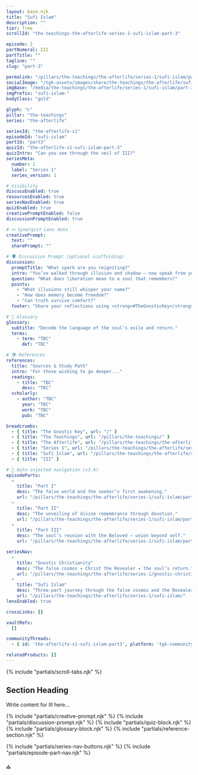 ```yaml
---
layout: base.njk
title: "Sufi Islam"
description: ""
tier: free
scrollId: "the-teachings-the-afterlife-series-1-sufi-islam-part-3"

episode: 2
partNumeral: III
partTitle: ""
tagline: ""
slug: "part-3"

permalink: "/pillars/the-teachings/the-afterlife/series-1/sufi-islam/part-3/index.html"
socialImage: "/tgk-assets/images/share/the-teachings/the-afterlife/sufi-islam-part-3.jpg"
imgBase: "/media/the-teachings/the-afterlife/series-1/sufi-islam/part-3"
imgPrefix: "sufi-islam-"
bodyClass: "gold"

glyph: "☪"
pillar: "the-teachings"
series: "the-afterlife"

seriesId: "the-afterlife-s1"
episodeId: "sufi-islam"
partId: "part3"
quizId: "the-afterlife-s1-sufi-islam-part-3"
quizIntro: "Can you see through the veil of III?"
seriesMeta:
  number: 1
  label: "Series 1"
  series_version: 1

# Visibility
discussEnabled: true
resourcesEnabled: true
seriesNavEnabled: true
quizEnabled: true
creativePromptEnabled: false
discussionPromptEnabled: true

# ⚯ Synergist Lens data
creativePrompt:
  text: ""
  sharePrompt: ""

# 🗣 Discussion Prompt (optional scaffolding)
discussion:
  promptTitle: "What spark are you reigniting?"
  intro: "You’ve walked through illusion and shadow — now speak from your own flame."
  question: "What does liberation mean to a soul that remembers?"
  points:
    - "What illusions still whisper your name?"
    - "How does memory become freedom?"
    - "Can truth survive comfort?"
  footer: "Share your reflections using <strong>#TheGnosticKey</strong> and tag <strong>@thegnostickey</strong>."

# 📖 Glossary
glossary:
  subtitle: "Decode the language of the soul’s exile and return."
  terms:
    - term: "TBC"
      def: "TBC"

# 📚 References
references:
  title: "Sources & Study Path"
  intro: "For those wishing to go deeper..."
  readings:
    - title: "TBC"
      desc: "TBC"
  scholarly:
    - author: "TBC"
      year: "TBC"
      work: "TBC"
      pub: "TBC"

breadcrumbs:
  - { title: "The Gnostic Key", url: "/" }
  - { title: "The Teachings", url: "/pillars/the-teachings/" }
  - { title: "The Afterlife", url: "/pillars/the-teachings/the-afterlife/" }
  - { title: "Series 1", url: "/pillars/the-teachings/the-afterlife/series-1/" }
  - { title: "Sufi Islam", url: "/pillars/the-teachings/the-afterlife/series-1/sufi-islam/" }
  - { title: "III" }

# 🔗 Auto-injected navigation (v3.6)
episodeParts:
  -
    title: "Part I"
    desc: "The false world and the seeker’s first awakening."
    url: "/pillars/the-teachings/the-afterlife/series-1/sufi-islam/part-1/"
  -
    title: "Part II"
    desc: "The unveiling of divine remembrance through devotion."
    url: "/pillars/the-teachings/the-afterlife/series-1/sufi-islam/part-2/"
  -
    title: "Part III"
    desc: "The soul’s reunion with the Beloved — union beyond self."
    url: "/pillars/the-teachings/the-afterlife/series-1/sufi-islam/part-3/"

seriesNav:
  -
    title: "Gnostic Christianity"
    desc: "The false cosmos ✦ Christ the Revealer ✦ the soul’s return."
    url: "/pillars/the-teachings/the-afterlife/series-1/gnostic-christianity/"
  -
    title: "Sufi Islam"
    desc: "Three-part journey through the false cosmos and the Revealer."
    url: "/pillars/the-teachings/the-afterlife/series-1/sufi-islam/"
lensEnabled: true

crossLinks: []

vaultRefs:
  []

communityThreads:
  - { id: 'the-afterlife-s1-sufi-islam-part3', platform: 'tgk-community' }

relatedProducts: []
---
```


{% include "partials/scroll-tabs.njk" %}

<main class="main-content">
  <section class="content-container">

  <section class="section-block">
    <h2 class="section-heading">Section Heading</h2>
    <p>Write content for III here...</p>
  </section>

  {% include "partials/creative-prompt.njk" %}
  {% include "partials/discussion-prompt.njk" %}
  {% include "partials/quiz-block.njk" %}
  {% include "partials/glossary-block.njk" %}
  {% include "partials/reference-section.njk" %}

  {% include "partials/series-nav-buttons.njk" %}
  {% include "partials/episode-part-nav.njk" %}

  <div class="gnostic-divider">
    <span class="divider-symbol pillar-glyph spin" aria-hidden="true">⛪︎</span>
  </div>

  </section>
</main>






